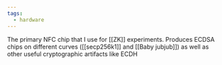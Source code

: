 ```yaml
---
tags:
  - hardware
---
```


The primary NFC chip that I use for [[ZK]] experiments. Produces ECDSA chips on different curves ([[secp256k1]] and [[Baby jubjub]]) as well as other useful cryptographic artifacts like ECDH